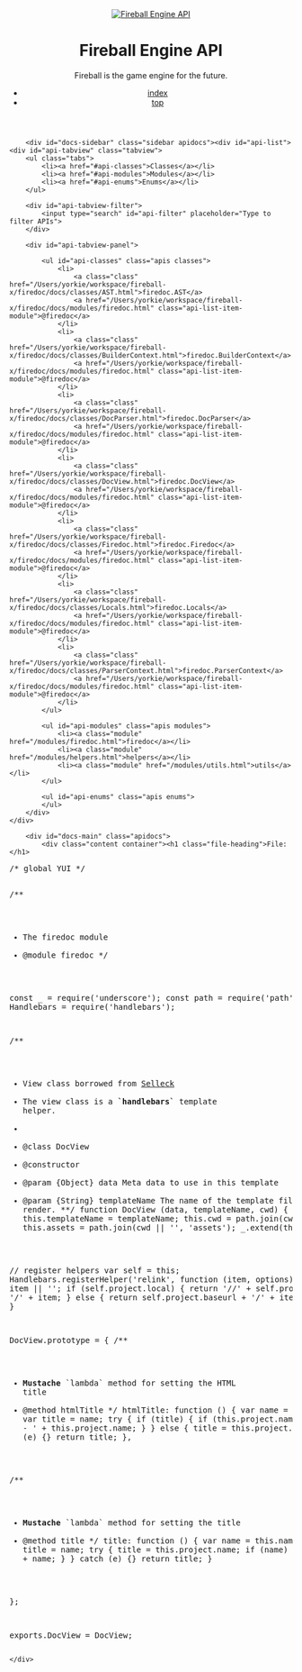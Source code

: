 <!DOCTYPE html>
<html lang="en">
<head>
    <meta charset="utf-8">
    <title>lib_docview.js</title>
    <link rel="stylesheet" href="../assets/vendor/prettify/prettify-min.css">
    <link rel="stylesheet" href="../assets/css/main.css" id="site_styles">
    <link rel="shortcut icon" type="image/png" href="../assets/favicon.png">
    <script src="../assets/vendor/yui-min.js"></script>
</head>
<body>

<div id="doc">
    <header class="main-header">
        <div class="content">
            <div class="project-title">
                <a href="http://docs-zh.fireball-x.com">
                        <img class="logo" src="http://docs-zh.fireball-x.com/images/logo.png" title="Fireball Engine API">
                </a>
                    <h1 class="project-name">Fireball Engine API</h1>
                    <p class="description">Fireball is the game engine for the future.</p>
            </div>
            <ul class="jump-links">
                <li><a href="#index" class="index-jump-link">index</a></li>
                <li><a href="#top" class="top-jump-link">top</a></li>
            </ul>
        </div>
    </header>
    <div id="bd" class="main-body">

        <div id="docs-sidebar" class="sidebar apidocs"><div id="api-list">
    <div id="api-tabview" class="tabview">
        <ul class="tabs">
            <li><a href="#api-classes">Classes</a></li>
            <li><a href="#api-modules">Modules</a></li>
            <li><a href="#api-enums">Enums</a></li>
        </ul>

        <div id="api-tabview-filter">
            <input type="search" id="api-filter" placeholder="Type to filter APIs">
        </div>

        <div id="api-tabview-panel">

            <ul id="api-classes" class="apis classes">
                <li>
                    <a class="class" href="/Users/yorkie/workspace/fireball-x/firedoc/docs/classes/AST.html">firedoc.AST</a>
                    <a href="/Users/yorkie/workspace/fireball-x/firedoc/docs/modules/firedoc.html" class="api-list-item-module">@firedoc</a>
                </li>
                <li>
                    <a class="class" href="/Users/yorkie/workspace/fireball-x/firedoc/docs/classes/BuilderContext.html">firedoc.BuilderContext</a>
                    <a href="/Users/yorkie/workspace/fireball-x/firedoc/docs/modules/firedoc.html" class="api-list-item-module">@firedoc</a>
                </li>
                <li>
                    <a class="class" href="/Users/yorkie/workspace/fireball-x/firedoc/docs/classes/DocParser.html">firedoc.DocParser</a>
                    <a href="/Users/yorkie/workspace/fireball-x/firedoc/docs/modules/firedoc.html" class="api-list-item-module">@firedoc</a>
                </li>
                <li>
                    <a class="class" href="/Users/yorkie/workspace/fireball-x/firedoc/docs/classes/DocView.html">firedoc.DocView</a>
                    <a href="/Users/yorkie/workspace/fireball-x/firedoc/docs/modules/firedoc.html" class="api-list-item-module">@firedoc</a>
                </li>
                <li>
                    <a class="class" href="/Users/yorkie/workspace/fireball-x/firedoc/docs/classes/Firedoc.html">firedoc.Firedoc</a>
                    <a href="/Users/yorkie/workspace/fireball-x/firedoc/docs/modules/firedoc.html" class="api-list-item-module">@firedoc</a>
                </li>
                <li>
                    <a class="class" href="/Users/yorkie/workspace/fireball-x/firedoc/docs/classes/Locals.html">firedoc.Locals</a>
                    <a href="/Users/yorkie/workspace/fireball-x/firedoc/docs/modules/firedoc.html" class="api-list-item-module">@firedoc</a>
                </li>
                <li>
                    <a class="class" href="/Users/yorkie/workspace/fireball-x/firedoc/docs/classes/ParserContext.html">firedoc.ParserContext</a>
                    <a href="/Users/yorkie/workspace/fireball-x/firedoc/docs/modules/firedoc.html" class="api-list-item-module">@firedoc</a>
                </li>
            </ul>

            <ul id="api-modules" class="apis modules">
                <li><a class="module" href="/modules/firedoc.html">firedoc</a></li>
                <li><a class="module" href="/modules/helpers.html">helpers</a></li>
                <li><a class="module" href="/modules/utils.html">utils</a></li>
            </ul>

            <ul id="api-enums" class="apis enums">
            </ul>
        </div>
    </div>
</div>
</div>

        <div id="docs-main" class="apidocs">
            <div class="content container"><h1 class="file-heading">File: </h1>

<div class="file">
  <pre class="code prettyprint linenums">/* global YUI */

/**
 * The firedoc module
 * @module firedoc
 */

const _ = require(&#x27;underscore&#x27;);
const path = require(&#x27;path&#x27;);
const Handlebars = require(&#x27;handlebars&#x27;);

/**
 * View class borrowed from [Selleck](https://github.com/rgrove/selleck)  
 * The view class is a **&#x60;handlebars&#x60;** template helper.
 *
 * @class DocView
 * @constructor
 * @param {Object} data Meta data to use in this template
 * @param {String} templateName The name of the template file to render.
 **/
function DocView (data, templateName, cwd) {
  this.templateName = templateName;
  this.cwd = path.join(cwd || &#x27;&#x27;);
  this.assets = path.join(cwd || &#x27;&#x27;, &#x27;assets&#x27;);
  _.extend(this, data);

  // register helpers
  var self = this;
  Handlebars.registerHelper(&#x27;relink&#x27;, function (item, options) {
    item = item || &#x27;&#x27;;
    if (self.project.local) {
      return &#x27;//&#x27; + self.project.root + &#x27;/&#x27; + item;
    } else {
      return self.project.baseurl + &#x27;/&#x27; + item;
    }
  });
}

DocView.prototype = {
  /**
   * **Mustache** &#x60;lambda&#x60; method for setting the HTML title
   * @method htmlTitle
   */
  htmlTitle: function () {
    var name = this.name;
    var title = name;
    try {
      if (title) {
        if (this.project.name) {
          title += &#x27; - &#x27; + this.project.name;
        }
      } else {
        title = this.project.name;
      }
    } catch (e) {}
    return title;
  },

  /**
   * **Mustache** &#x60;lambda&#x60; method for setting the title
   * @method title
   */
  title: function () {
    var name = this.name;
    var title = name;
    try {
      title = this.project.name;
      if (name) {
        title += &#x27;: &#x27; + name;
      }
    } catch (e) {}
    return title;
  }

};

exports.DocView = DocView;
</pre>
</div>
</div>
        </div>

    </div>
</div>
<script src="../assets/vendor/prettify/prettify-min.js"></script>
<script>prettyPrint();</script>
<script src="../assets/vendor/jquery.min.js"></script>
<script src="../assets/js/jquery-offscreen-trigger.js"></script>
<script src="../assets/js/yui-prettify.js"></script>
<script src="../assets/../api.js"></script>
<script src="../assets/js/api-filter.js"></script>
<script src="../assets/js/api-list.js"></script>
<script src="../assets/js/api-search.js"></script>
<script src="../assets/js/apidocs.js"></script>
</body>
</html>
